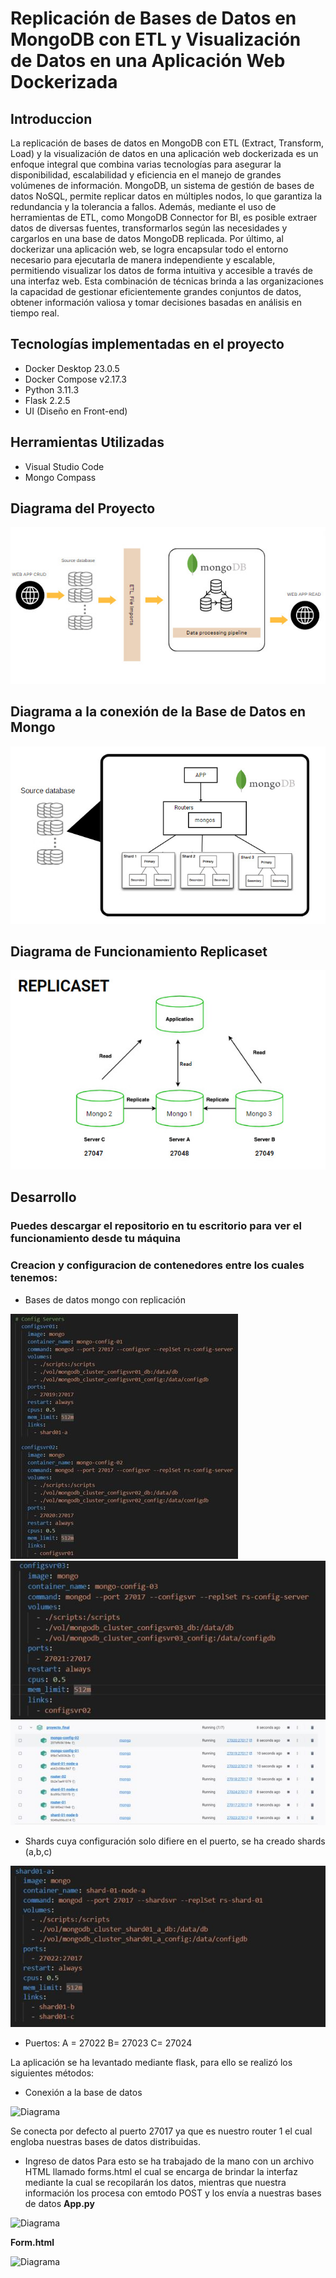 # Replicación de Bases de Datos en MongoDB con ETL y Visualización de Datos en una Aplicación Web Dockerizada
## Introduccion
La replicación de bases de datos en MongoDB con ETL (Extract, Transform, Load) y la visualización de datos en una aplicación web dockerizada es un enfoque integral que combina varias tecnologías para asegurar la disponibilidad, escalabilidad y eficiencia en el manejo de grandes volúmenes de información. MongoDB, un sistema de gestión de bases de datos NoSQL, permite replicar datos en múltiples nodos, lo que garantiza la redundancia y la tolerancia a fallos. Además, mediante el uso de herramientas de ETL, como MongoDB Connector for BI, es posible extraer datos de diversas fuentes, transformarlos según las necesidades y cargarlos en una base de datos MongoDB replicada. Por último, al dockerizar una aplicación web, se logra encapsular todo el entorno necesario para ejecutarla de manera independiente y escalable, permitiendo visualizar los datos de forma intuitiva y accesible a través de una interfaz web. Esta combinación de técnicas brinda a las organizaciones la capacidad de gestionar eficientemente grandes conjuntos de datos, obtener información valiosa y tomar decisiones basadas en análisis en tiempo real.
## Tecnologías implementadas en el proyecto
- Docker Desktop 23.0.5
- Docker Compose v2.17.3
- Python 3.11.3
- Flask 2.2.5
- UI (Diseño en Front-end)
## Herramientas Utilizadas
- Visual Studio Code 
- Mongo Compass
## Diagrama del Proyecto
![Diagrama](https://github.com/dilanzurita/Proyecto_final_Modelado/blob/main/img/WhatsApp%20Image%202023-07-18%20at%2010.57.56%20AM.jpeg?raw=true)
## Diagrama a la conexión de la Base de Datos en Mongo
![Diagrama2](https://github.com/dilanzurita/Proyecto_final_Modelado/blob/main/img/WhatsApp%20Image%202023-07-18%20at%2010.59.30%20AM.jpeg?raw=true)
## Diagrama de Funcionamiento Replicaset
![Diagrama](https://github.com/dilanzurita/Proyecto_final_Modelado/blob/main/img/WhatsApp%20Image%202023-07-18%20at%2011.00.49%20AM.jpeg?raw=true)
## Desarrollo
### Puedes descargar el repositorio en tu escritorio para ver el funcionamiento desde tu máquina
### Creacion y configuracion de contenedores entre los cuales tenemos: 
- Bases de datos mongo con replicación 

![Diagrama](https://github.com/dilanzurita/Proyecto_final_Modelado/blob/main/img/Captura.JPG)
![Diagrama](https://github.com/dilanzurita/Proyecto_final_Modelado/blob/main/img/Captura2.JPG)
![Diagrama](https://github.com/dilanzurita/Proyecto_final_Modelado/blob/main/img/Captura3.JPG)

- Shards cuya configuración solo difiere en el puerto, se ha creado shards (a,b,c) 

![Diagrama](https://github.com/dilanzurita/Proyecto_final_Modelado/blob/main/img/Captura4.JPG)

- Puertos: 
    A = 27022
    B= 27023
    C= 27024

La aplicación se ha levantado mediante flask, para ello se realizó los siguientes métodos:

-	Conexión a la base de datos

![Diagrama](captura5)

Se conecta por defecto al puerto 27017 ya que es nuestro router 1 el cual engloba nuestras bases de datos distribuidas.

- Ingreso de datos
Para esto se ha trabajado de la mano con un archivo HTML llamado forms.html el cual se encarga de brindar la interfaz mediante la cual se recopilarán los datos, mientras que nuestra información los procesa con emtodo POST y los envía a nuestras bases de datos 
**App.py**

![Diagrama](captura6)

**Form.html** 

![Diagrama](captura7)
